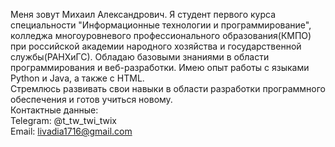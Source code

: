 Меня зовут Михаил Александрович. Я студент первого курса специальности "Информационные технологии и программирование", колледжа многоуровневого профессионального образования(КМПО) при российской академии народного хозяйства и государственной службы(РАНХиГС). Обладаю базовыми знаниями в области программирования и веб-разработки. Имею опыт работы с языками Python и Java, а также с HTML. <br/>
Стремлюсь развивать свои навыки в области разработки программного обеспечения и готов учиться новому. <br />
Контактные данные: <br/>
Telegram: @t_tw_twi_twix <br/>
Email: livadia1716@gmail.com
